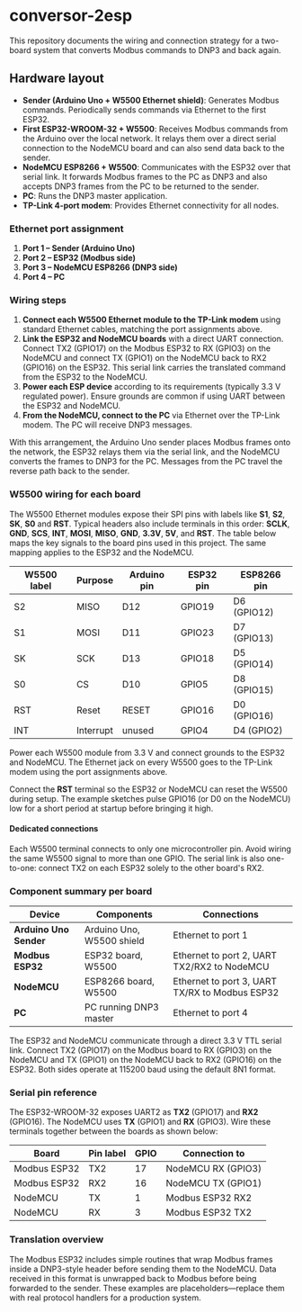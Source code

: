 # conversor-2esp

This repository documents the wiring and connection strategy for a two-board system that converts Modbus commands to DNP3 and back again.

## Hardware layout

- **Sender (Arduino Uno + W5500 Ethernet shield)**: Generates Modbus commands. Periodically sends commands via Ethernet to the first ESP32.
- **First ESP32-WROOM-32 + W5500**: Receives Modbus commands from the Arduino over the local network. It relays them over a direct serial connection to the NodeMCU board and can also send data back to the sender.
- **NodeMCU ESP8266 + W5500**: Communicates with the ESP32 over that serial link. It forwards Modbus frames to the PC as DNP3 and also accepts DNP3 frames from the PC to be returned to the sender.
- **PC**: Runs the DNP3 master application.
- **TP-Link 4‑port modem**: Provides Ethernet connectivity for all nodes.

### Ethernet port assignment

1. **Port 1 – Sender (Arduino Uno)**
2. **Port 2 – ESP32 (Modbus side)**
3. **Port 3 – NodeMCU ESP8266 (DNP3 side)**
4. **Port 4 – PC**

### Wiring steps

1. **Connect each W5500 Ethernet module to the TP-Link modem** using standard Ethernet cables, matching the port assignments above.
2. **Link the ESP32 and NodeMCU boards** with a direct UART connection. Connect TX2 (GPIO17) on the Modbus ESP32 to RX (GPIO3) on the NodeMCU and connect TX (GPIO1) on the NodeMCU back to RX2 (GPIO16) on the ESP32. This serial link carries the translated command from the ESP32 to the NodeMCU.
3. **Power each ESP device** according to its requirements (typically 3.3&nbsp;V regulated power). Ensure grounds are common if using UART between the ESP32 and NodeMCU.
4. **From the NodeMCU, connect to the PC** via Ethernet over the TP-Link modem. The PC will receive DNP3 messages.

With this arrangement, the Arduino Uno sender places Modbus frames onto the network, the ESP32 relays them via the serial link, and the NodeMCU converts the frames to DNP3 for the PC. Messages from the PC travel the reverse path back to the sender.

### W5500 wiring for each board

The W5500 Ethernet modules expose their SPI pins with labels like **S1**, **S2**, **SK**, **S0** and **RST**. Typical headers also include terminals in this order: **SCLK**, **GND**, **SCS**, **INT**, **MOSI**, **MISO**, **GND**, **3.3V**, **5V**, and **RST**. The table below maps the key signals to the board pins used in this project. The same mapping applies to the ESP32 and the NodeMCU.

| W5500 label | Purpose | Arduino pin | ESP32 pin | ESP8266 pin |
|-------------|---------|-------------|-----------|--------------|
| S2          | MISO    | D12         | GPIO19    | D6 (GPIO12)  |
| S1          | MOSI    | D11         | GPIO23    | D7 (GPIO13)  |
| SK          | SCK     | D13         | GPIO18    | D5 (GPIO14)  |
| S0          | CS      | D10         | GPIO5     | D8 (GPIO15)  |
| RST         | Reset   | RESET       | GPIO16    | D0 (GPIO16)  |
| INT         | Interrupt | unused    | GPIO4     | D4 (GPIO2)   |

Power each W5500 module from 3.3&nbsp;V and connect grounds to the ESP32 and NodeMCU. The Ethernet jack on every W5500 goes to the TP-Link modem using the port assignments above.

Connect the **RST** terminal so the ESP32 or NodeMCU can reset the W5500 during setup. The example sketches pulse GPIO16 (or D0 on the NodeMCU) low for a short period at startup before bringing it high.
#### Dedicated connections
Each W5500 terminal connects to only one microcontroller pin. Avoid wiring the same W5500 signal to more than one GPIO. The serial link is also one-to-one: connect TX2 on each ESP32 solely to the other board's RX2.


### Component summary per board

| Device             | Components               | Connections                                        |
|--------------------|--------------------------|----------------------------------------------------|
| **Arduino Uno Sender** | Arduino Uno, W5500 shield | Ethernet to port 1 |
| **Modbus ESP32**   | ESP32 board, W5500       | Ethernet to port 2, UART TX2/RX2 to NodeMCU |
| **NodeMCU**        | ESP8266 board, W5500     | Ethernet to port 3, UART TX/RX to Modbus ESP32 |
| **PC**             | PC running DNP3 master   | Ethernet to port 4                                 |

The ESP32 and NodeMCU communicate through a direct 3.3&nbsp;V TTL serial link.
Connect TX2 (GPIO17) on the Modbus board to RX (GPIO3) on the NodeMCU and
TX (GPIO1) on the NodeMCU back to RX2 (GPIO16) on the ESP32. Both sides operate at
115200&nbsp;baud using the default 8N1 format.

### Serial pin reference

The ESP32-WROOM-32 exposes UART2 as **TX2** (GPIO17) and **RX2** (GPIO16). The NodeMCU uses **TX** (GPIO1) and **RX** (GPIO3). Wire these terminals together between the boards as shown below:

| Board            | Pin label | GPIO | Connection to |
|------------------|-----------|------|---------------|
| Modbus ESP32     | TX2       | 17   | NodeMCU RX (GPIO3) |
| Modbus ESP32     | RX2       | 16   | NodeMCU TX (GPIO1) |
| NodeMCU          | TX        | 1    | Modbus ESP32 RX2 |
| NodeMCU          | RX        | 3    | Modbus ESP32 TX2 |

### Translation overview

The Modbus ESP32 includes simple routines that wrap Modbus frames inside a
DNP3-style header before sending them to the NodeMCU. Data received in this
format is unwrapped back to Modbus before being forwarded to the sender. These
examples are placeholders—replace them with real protocol handlers for a
production system.


